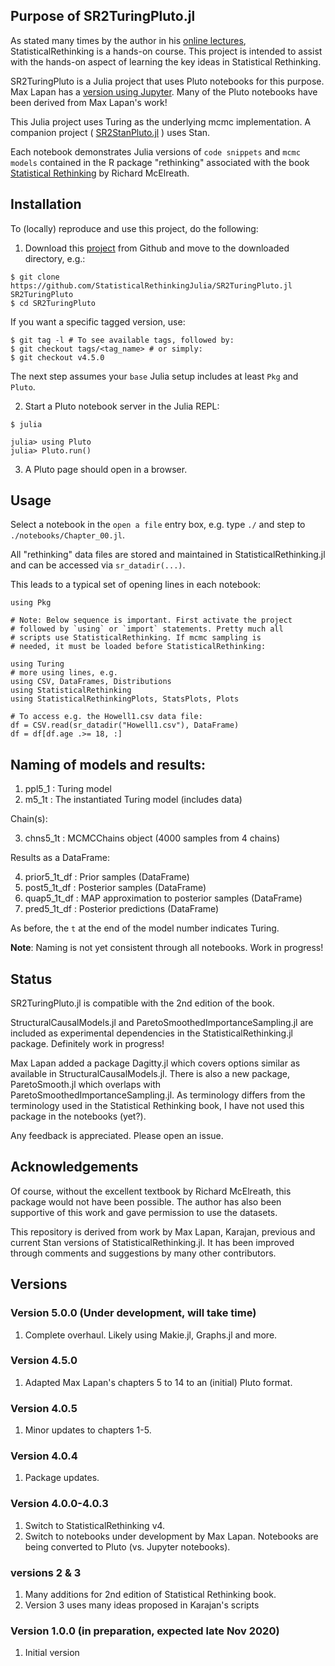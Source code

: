 ## Purpose of SR2TuringPluto.jl


As stated many times by the author in his [online lectures](https://www.youtube.com/playlist?list=PLDcUM9US4XdMROZ57-OIRtIK0aOynbgZN), StatisticalRethinking is a hands-on course. This project is intended to assist with the hands-on aspect of learning the key ideas in Statistical Rethinking. 

SR2TuringPluto is a Julia project that uses Pluto notebooks for this purpose. Max Lapan has a [version using Jupyter](https://github.com/Shmuma/rethinking-2ed-julia). Many of the Pluto notebooks have been derived from Max Lapan's work!

This Julia project uses Turing as the underlying mcmc implementation.  A companion project ( [SR2StanPluto.jl](https://github.com/StatisticalRethinkingJulia/SR2StanPluto.jl) ) uses Stan.

Each notebook demonstrates Julia versions of `code snippets` and `mcmc models` contained in the R package "rethinking" associated with the book [Statistical Rethinking](https://xcelab.net/rm/statistical-rethinking/) by Richard McElreath. 

## Installation

To (locally) reproduce and use this project, do the following:

1. Download this [project](https://github.com/StatisticalRethinkingJulia/SR2TuringPluto.jl) from Github and move to the downloaded directory, e.g.:

```
$ git clone https://github.com/StatisticalRethinkingJulia/SR2TuringPluto.jl SR2TuringPluto
$ cd SR2TuringPluto
```

If you want a specific tagged version, use:

```
$ git tag -l # To see available tags, followed by:
$ git checkout tags/<tag_name> # or simply:
$ git checkout v4.5.0
```

The next step assumes your `base` Julia setup includes at least `Pkg` and `Pluto`.

2. Start a Pluto notebook server in the Julia REPL:
```
$ julia

julia> using Pluto
julia> Pluto.run()
```

3. A Pluto page should open in a browser.

## Usage

Select a notebook in the `open a file` entry box, e.g. type `./` and step to `./notebooks/Chapter_00.jl`.

All "rethinking" data files are stored and maintained in StatisticalRethinking.jl and can be accessed via `sr_datadir(...)`.

This leads to a typical set of opening lines in each notebook:
```
using Pkg

# Note: Below sequence is important. First activate the project
# followed by `using` or `import` statements. Pretty much all
# scripts use StatisticalRethinking. If mcmc sampling is
# needed, it must be loaded before StatisticalRethinking:

using Turing
# more using lines, e.g.
using CSV, DataFrames, Distributions
using StatisticalRethinking
using StatisticalRethinkingPlots, StatsPlots, Plots

# To access e.g. the Howell1.csv data file:
df = CSV.read(sr_datadir("Howell1.csv"), DataFrame)
df = df[df.age .>= 18, :]
```

## Naming of models and results:

1. ppl5_1            : Turing model
1. m5_1t             : The instantiated Turing model (includes data)

Chain(s):

3. chns5_1t          : MCMCChains object (4000 samples from 4 chains)

Results as a DataFrame:

4. prior5_1t_df      : Prior samples (DataFrame)
5. post5_1t_df       : Posterior samples (DataFrame)
6. quap5_1t_df       : MAP approximation to posterior samples (DataFrame)
7. pred5_1t_df       : Posterior predictions (DataFrame)

As before, the `t` at the end of the model number indicates Turing.

**Note**: Naming is not yet consistent through all notebooks. Work in progress!

## Status

SR2TuringPluto.jl is compatible with the 2nd edition of the book.

StructuralCausalModels.jl and ParetoSmoothedImportanceSampling.jl are included as experimental dependencies in the StatisticalRethinking.jl package. Definitely work in progress!

Max Lapan added a package Dagitty.jl which covers options similar as available in StructuralCausalModels.jl. There is also a new package, ParetoSmooth.jl which overlaps with ParetoSmoothedImportanceSampling.jl.
As terminology differs from the terminology used in the Statistical Rethinking book, I have not used this package in the notebooks (yet?).

Any feedback is appreciated. Please open an issue.

## Acknowledgements

Of course, without the excellent textbook by Richard McElreath, this package would not have been possible. The author has also been supportive of this work and gave permission to use the datasets.

This repository is derived from work by Max Lapan, Karajan, previous and current Stan versions of StatisticalRethinking.jl. It has been improved through comments and suggestions by many other contributors.

## Versions

### Version 5.0.0 (Under development, will take time)

1. Complete overhaul. Likely using Makie.jl, Graphs.jl and more.

### Version 4.5.0

1. Adapted Max Lapan's chapters 5 to 14 to an (initial) Pluto format.

### Version 4.0.5

1. Minor updates to chapters 1-5.

### Version 4.0.4

1. Package updates.

### Version 4.0.0-4.0.3

1. Switch to StatisticalRethinking v4.
2. Switch to notebooks under development by Max Lapan. Notebooks are being converted to Pluto (vs. Jupyter notebooks).

### versions 2 & 3

1. Many additions for 2nd edition of Statistical Rethinking book.
2. Version 3 uses many ideas proposed in Karajan's scripts

### Version 1.0.0 (in preparation, expected late Nov 2020)

1. Initial version

